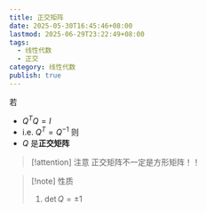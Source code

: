 ```yaml
---
title: 正交矩阵
date: 2025-05-30T16:45:46+08:00
lastmod: 2025-06-29T23:22:49+08:00
tags:
  - 线性代数
  - 正交
category: 线性代数
publish: true
---
```


若
- $Q^{T}Q=I$
- i.e. $Q^{T}=Q^{-1}$
则
- $Q$ 是**正交矩阵**

>[!attention] 注意
>正交矩阵不一定是方形矩阵！！

>[!note] 性质
>1. $\det Q=\pm1$

